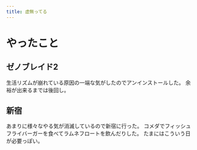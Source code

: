 ```yaml
---
title: 虚無ってる
---
```


# やったこと

## ゼノブレイド2

生活リズムが崩れている原因の一端な気がしたのでアンインストールした。
余裕が出来るまでは後回し。

## 新宿

あまりに様々なやる気が消滅しているので新宿に行った。
コメダでフィッシュフライバーガーを食べてラムネフロートを飲んだりした。
たまにはこういう日が必要っぽい。
